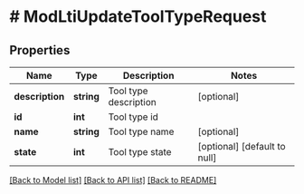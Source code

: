 # # ModLtiUpdateToolTypeRequest

## Properties

Name | Type | Description | Notes
------------ | ------------- | ------------- | -------------
**description** | **string** | Tool type description | [optional]
**id** | **int** | Tool type id |
**name** | **string** | Tool type name | [optional]
**state** | **int** | Tool type state | [optional] [default to null]

[[Back to Model list]](../../README.md#models) [[Back to API list]](../../README.md#endpoints) [[Back to README]](../../README.md)
